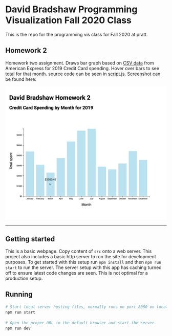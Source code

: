 # David Bradshaw Programming Visualization Fall 2020 Class

This is the repo for the programming vis class for Fall 2020 at pratt.

## Homework 2

Homework two assignment.  Draws bar graph based on [CSV data](src/data.csv) from American Express for 2019 Credit Card spending.  Hover over bars to see total for that month. source code can be seen in [script.js](src/script.js).  Screenshot can be found here:

![Example](example.png)

------------

## Getting started

This is a basic webpage.  Copy content of `src` onto a web server.  This project also includes a basic http server to run the site for development purposes.  To get started with this setup run `npm install` and then `npm run start` to run the server.  The server setup with this app has caching turned off to ensure latest code changes are seen. This is not optimal for a production setup.

## Running

```bash
# Start local server hosting files, normally runs on port 8080 on localhost.
npm run start

# Open the proper URL in the default browser and start the server.
npm run dev
```

